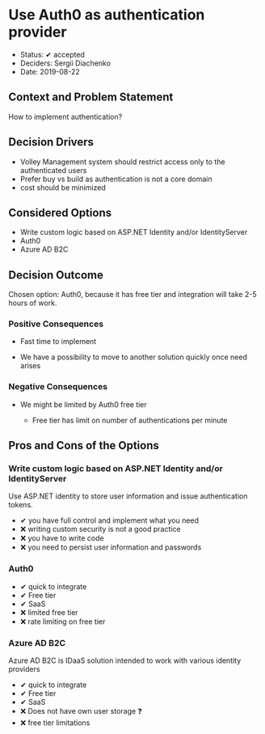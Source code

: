 # Use Auth0 as authentication provider

* Status: ✔ accepted
* Deciders: Sergii Diachenko
* Date: 2019-08-22

## Context and Problem Statement

How to implement authentication?

## Decision Drivers

* Volley Management system should restrict access only to the authenticated users
* Prefer buy vs build as authentication is not a core domain
* cost should be minimized

## Considered Options

* Write custom logic based on ASP.NET Identity and/or IdentityServer
* Auth0
* Azure AD B2C

## Decision Outcome

Chosen option: Auth0, because it has free tier and integration will take 2-5 hours of work.

### Positive Consequences

* Fast time to implement

* We have a possibility to move to another solution quickly once need arises

### Negative Consequences

* We might be limited by Auth0 free tier

  * Free tier has limit on number of authentications per minute

## Pros and Cons of the Options

### Write custom logic based on ASP.NET Identity and/or IdentityServer

Use ASP.NET identity to store user information and issue authentication tokens.

* ✔ you have full control and implement what you need
* ❌ writing custom security is not a good practice
* ❌ you have to write code
* ❌ you need to persist user information and passwords

### Auth0

* ✔ quick to integrate
* ✔ Free tier
* ✔ SaaS
* ❌ limited free tier
* ❌ rate limiting on free tier

### Azure AD B2C

Azure AD B2C is IDaaS solution intended to work with various identity providers

* ✔ quick to integrate
* ✔ Free tier
* ✔ SaaS
* ❌ Does not have own user storage ❓
* ❌ free tier limitations
